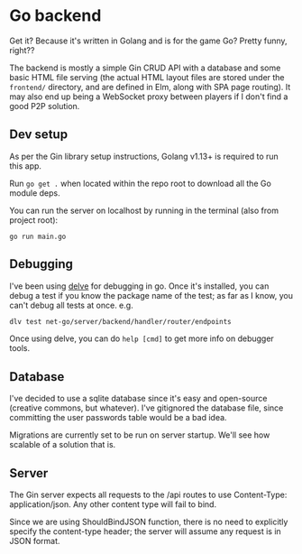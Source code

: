 # Go backend

Get it? Because it's written in Golang and is for the game Go? 
Pretty funny, right??

The backend is mostly a simple Gin CRUD API with a database and 
some basic HTML file serving (the actual HTML layout
files are stored under the `frontend/` directory, and are
defined in Elm, along with SPA page routing).
It may also end up being a WebSocket proxy between players
if I don't find a good P2P solution.

## Dev setup

As per the Gin library setup instructions, Golang v1.13+
is required to run this app.

Run `go get .` when located within the repo root
to download all the Go module deps.

You can run the server on localhost by running in the terminal (also from project root):
```
go run main.go
```

## Debugging

I've been using [delve](https://github.com/go-delve/delve) for debugging in go.
Once it's installed, you can debug a test if you know the package name of the test;
as far as I know, you can't debug all tests at once. e.g.

``` sh
dlv test net-go/server/backend/handler/router/endpoints
```

Once using delve, you can do `help [cmd]` to get more info on debugger tools.

## Database

I've decided to use a sqlite database since it's easy and open-source (creative commons, but whatever).
I've gitignored the database file, since committing the user passwords table would be a bad idea.

Migrations are currently set to be run on server startup. We'll see how scalable of a solution that is.

## Server

The Gin server expects all requests to the /api routes to use Content-Type: application/json.
Any other content type will fail to bind. 

Since we are using ShouldBindJSON function, there is no need to explicitly specify the 
content-type header; the server will assume any request is in JSON format.
